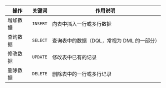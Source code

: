 |操作|关键词|作用说明|
|---|---|---|
|增加数据|`INSERT`|向表中插入一行或多行数据|
|查询数据|`SELECT`|查询表中的数据（DQL，常视为 DML 的一部分）|
|修改数据|`UPDATE`|修改表中已有的记录|
|删除数据|`DELETE`|删除表中的一行或多行记录|



